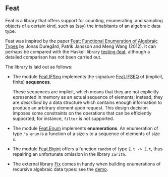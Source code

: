 ## Feat

Feat is a library that offers support for counting, enumerating, and sampling
objects of a certain kind, such as (say) the inhabitants of an algebraic data
type.

Feat was inspired by the paper
[Feat: Functional Enumeration of Algebraic Types](https://kar.kent.ac.uk/47486/)
by Jonas Duregård, Patrik Jansson and Meng Wang (2012).
It can perhaps be compared with the Haskell library
[testing-feat](https://hackage.haskell.org/package/testing-feat),
although a detailed comparison has not been carried out.

The library is laid out as follows:

* The module [Feat.IFSeq](src/IFSeq.mli) implements
  the signature [Feat.IFSEQ](src/IFSeqSig.ml)
  of (implicit, finite) **sequences**.

  These sequences are implicit, which means that they are not explicitly
  epresented in memory as an actual sequence of elements; instead, they are
  *described* by a data structure which contains enough information to
  produce an arbitrary element upon request. This design decision imposes
  some constraints on the operations that can be efficiently supported; for
  instance, `filter` is not supported.

* The module [Feat.Enum](src/Enum.mli) implements
  **enumerations**.
  An enumeration of type `'a enum` is a function of a size `s`
  to a sequence of elements of size `s`.

* The module [Feat.Bigint](src/bigint.mli)
  offers a function `random` of type `Z.t -> Z.t`,
  thus repairing an unfortunate omission in the library `zarith`.

* The external library
  [Fix](https://gitlab.inria.fr/fpottier/fix/)
  comes in handy when building enumerations
  of recursive algebraic data types:
  see the [demo](demo/Test.ml).
